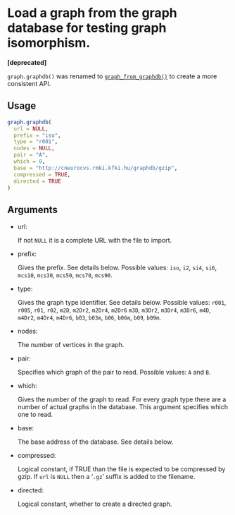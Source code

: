 # Load a graph from the graph database for testing graph isomorphism.

**\[deprecated\]**

`graph.graphdb()` was renamed to
[`graph_from_graphdb()`](https://r.igraph.org/reference/graph_from_graphdb.md)
to create a more consistent API.

## Usage

``` r
graph.graphdb(
  url = NULL,
  prefix = "iso",
  type = "r001",
  nodes = NULL,
  pair = "A",
  which = 0,
  base = "http://cneurocvs.rmki.kfki.hu/graphdb/gzip",
  compressed = TRUE,
  directed = TRUE
)
```

## Arguments

- url:

  If not `NULL` it is a complete URL with the file to import.

- prefix:

  Gives the prefix. See details below. Possible values: `iso`, `i2`,
  `si4`, `si6`, `mcs10`, `mcs30`, `mcs50`, `mcs70`, `mcs90`.

- type:

  Gives the graph type identifier. See details below. Possible values:
  `r001`, `r005`, `r01`, `r02`, `m2D`, `m2Dr2`, `m2Dr4`, `m2Dr6` `m3D`,
  `m3Dr2`, `m3Dr4`, `m3Dr6`, `m4D`, `m4Dr2`, `m4Dr4`, `m4Dr6`, `b03`,
  `b03m`, `b06`, `b06m`, `b09`, `b09m`.

- nodes:

  The number of vertices in the graph.

- pair:

  Specifies which graph of the pair to read. Possible values: `A` and
  `B`.

- which:

  Gives the number of the graph to read. For every graph type there are
  a number of actual graphs in the database. This argument specifies
  which one to read.

- base:

  The base address of the database. See details below.

- compressed:

  Logical constant, if TRUE than the file is expected to be compressed
  by gzip. If `url` is `NULL` then a ‘`.gz`’ suffix is added to the
  filename.

- directed:

  Logical constant, whether to create a directed graph.
